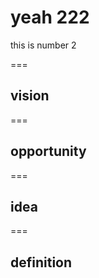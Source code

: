 # yeah 222

this is number 2

===

## vision

===

## opportunity

===

## idea

===

## definition
